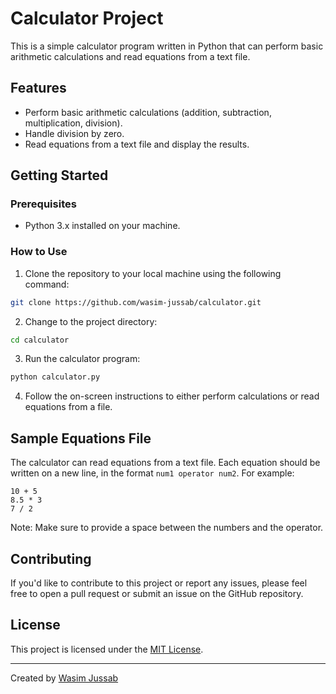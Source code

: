 
# Calculator Project

This is a simple calculator program written in Python that can perform basic arithmetic calculations and read equations from a text file.

## Features

- Perform basic arithmetic calculations (addition, subtraction, multiplication, division).
- Handle division by zero.
- Read equations from a text file and display the results.

## Getting Started

### Prerequisites

- Python 3.x installed on your machine.

### How to Use

1. Clone the repository to your local machine using the following command:

```bash
git clone https://github.com/wasim-jussab/calculator.git
```

2. Change to the project directory:

```bash
cd calculator
```

3. Run the calculator program:

```bash
python calculator.py
```

4. Follow the on-screen instructions to either perform calculations or read equations from a file.

## Sample Equations File

The calculator can read equations from a text file. Each equation should be written on a new line, in the format `num1 operator num2`. For example:

```
10 + 5
8.5 * 3
7 / 2
```

Note: Make sure to provide a space between the numbers and the operator.

## Contributing

If you'd like to contribute to this project or report any issues, please feel free to open a pull request or submit an issue on the GitHub repository.

## License

This project is licensed under the [MIT License](LICENSE).

---
Created by [Wasim Jussab](https://github.com/wasim-jussab)
```
